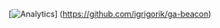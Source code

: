 [![Analytics](https://ga-beacon.appspot.com/UA-40969901-7/BeaconsTCE/TCE_ACT_01_170706)]
(https://github.com/igrigorik/ga-beacon)
